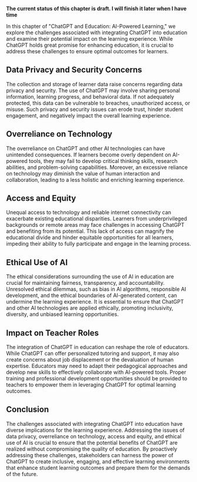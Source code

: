 **The current status of this chapter is draft. I will finish it later when I have time**

In this chapter of "ChatGPT and Education: AI-Powered Learning," we explore the challenges associated with integrating ChatGPT into education and examine their potential impact on the learning experience. While ChatGPT holds great promise for enhancing education, it is crucial to address these challenges to ensure optimal outcomes for learners.

Data Privacy and Security Concerns
----------------------------------

The collection and storage of learner data raise concerns regarding data privacy and security. The use of ChatGPT may involve sharing personal information, learning progress, and behavioral data. If not adequately protected, this data can be vulnerable to breaches, unauthorized access, or misuse. Such privacy and security issues can erode trust, hinder student engagement, and negatively impact the overall learning experience.

Overreliance on Technology
--------------------------

The overreliance on ChatGPT and other AI technologies can have unintended consequences. If learners become overly dependent on AI-powered tools, they may fail to develop critical thinking skills, research abilities, and problem-solving capabilities. Moreover, an excessive reliance on technology may diminish the value of human interaction and collaboration, leading to a less holistic and enriching learning experience.

Access and Equity
-----------------

Unequal access to technology and reliable internet connectivity can exacerbate existing educational disparities. Learners from underprivileged backgrounds or remote areas may face challenges in accessing ChatGPT and benefiting from its potential. This lack of access can magnify the educational divide and hinder equitable opportunities for all learners, impeding their ability to fully participate and engage in the learning process.

Ethical Use of AI
-----------------

The ethical considerations surrounding the use of AI in education are crucial for maintaining fairness, transparency, and accountability. Unresolved ethical dilemmas, such as bias in AI algorithms, responsible AI development, and the ethical boundaries of AI-generated content, can undermine the learning experience. It is essential to ensure that ChatGPT and other AI technologies are applied ethically, promoting inclusivity, diversity, and unbiased learning opportunities.

Impact on Teacher Roles
-----------------------

The integration of ChatGPT in education can reshape the role of educators. While ChatGPT can offer personalized tutoring and support, it may also create concerns about job displacement or the devaluation of human expertise. Educators may need to adapt their pedagogical approaches and develop new skills to effectively collaborate with AI-powered tools. Proper training and professional development opportunities should be provided to teachers to empower them in leveraging ChatGPT for optimal learning outcomes.

Conclusion
----------

The challenges associated with integrating ChatGPT into education have diverse implications for the learning experience. Addressing the issues of data privacy, overreliance on technology, access and equity, and ethical use of AI is crucial to ensure that the potential benefits of ChatGPT are realized without compromising the quality of education. By proactively addressing these challenges, stakeholders can harness the power of ChatGPT to create inclusive, engaging, and effective learning environments that enhance student learning outcomes and prepare them for the demands of the future.
